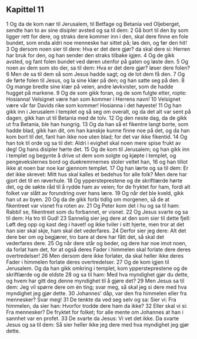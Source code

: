 ## Kapittel 11

1 Og da de kom nær til Jerusalem, til Betfage og Betania ved Oljeberget, sendte han to av sine disipler avsted og sa til dem:
2 Gå bort til den by som ligger rett for dere, og straks dere kommer inn i den, skal dere finne en fole bundet, som enda aldri noe menneske har sittet på; løs den, og før den hit!
3 Og dersom noen sier til dere: Hva er det dere gjør? da skal dere si: Herren har bruk for den, og han sender den straks tilbake igjen.
4 Og de gikk avsted, og fant folen bundet ved døren utenfor på gaten og løste den.
5 Og noen av dem som sto der, sa til dem: Hva er det dere gjør? løser dere folen?
6 Men de sa til dem så som Jesus hadde sagt; og de lot dem få den.
7 Og de førte folen til Jesus, og la sine klær på den; og han satte seg på den.
8 Og mange bredte sine klær på veien, andre løvkvister, som de hadde hugget på markene.
9 Og de som gikk foran, og de som fulgte etter, ropte: Hosianna! Velsignet være han som kommer i Herrens navn!
10 Velsignet være vår far Davids rike som kommer! Hosianna i det høyeste!
11 Og han gikk inn i Jerusalem i templet og så seg om overalt, og da det alt var sent på dagen, gikk han ut til Betania med de tolv.
12 Og den neste dag, da de gikk ut fra Betania, ble han hungrig.
13 Og da han så et fikentre langt borte, som hadde blad, gikk han dit, om han kanskje kunne finne noe på det, og da han kom bort til det, fant han ikke noe uten blad; for det var ikke fikentid.
14 Og han tok til orde og sa til det: Aldri i evighet skal noen mere spise frukt av deg! Og hans disipler hørte det.
15 Og de kom til Jerusalem; og han gikk inn i templet og begynte å drive ut dem som solgte og kjøpte i templet, og pengevekslernes bord og duekremmernes stoler veltet han,
16 og han tillot ikke at noen bar noe kar gjennom templet.
17 Og han lærte og sa til dem: Er det ikke skrevet: Mitt hus skal kalles et bedehus for alle folk? Men dere har gjort det til en røverhule.
18 Og yppersteprestene og de skriftlærde hørte det, og de søkte råd til å rydde ham av veien; for de fryktet for ham, fordi alt folket var slått av forundring over hans lære.
19 Og når det ble kveld, gikk han ut av byen.
20 Og da de gikk forbi tidlig om morgenen, så de at fikentreet var visnet fra roten av.
21 Og Peter kom det i hu og sa til ham: Rabbi! se, fikentreet som du forbannet, er visnet.
22 Og Jesus svarte og sa til dem: Ha tro til Gud!
23 Sannelig sier jeg dere at den som sier til dette fjell: Løft deg opp og kast deg i havet! og ikke tviler i sitt hjerte, men tror at det han sier skal skje, ham skal det vederfares.
24 Derfor sier jeg dere: Alt det dere ber om og begjærer, tro bare at dere har fått det, så skal det vederfares dere.
25 Og når dere står og beder, og dere har noe imot noen, da forlat ham det, for at også deres Fader i himmelen skal forlate dere deres overtredelser!
26 Men dersom dere ikke forlater, da skal heller ikke deres Fader i himmelen forlate deres overtredelser.
27 Og de kom igjen til Jerusalem. Og da han gikk omkring i templet, kom yppersteprestene og de skriftlærde og de eldste
28 og sa til ham: Med hva myndighet gjør du dette, og hvem har gitt deg denne myndighet til å gjøre det?
29 Men Jesus sa til dem: Jeg vil spørre dere om én ting; svar meg, så skal jeg si dere med hva myndighet jeg gjør dette.
30 Johannes' dåp, var den fra himmelen eller fra mennesker? Svar meg!
31 De tenkte da ved seg selv og sa: Sier vi: Fra himmelen, da sier han: Hvorfor trodde dere ham da ikke?
32 Eller skal vi si: Fra mennesker? De fryktet for folket; for alle mente om Johannes at han i sannhet var en profet.
33 De svarte da Jesus: Vi vet det ikke. Da svarte Jesus og sa til dem: Så sier heller ikke jeg dere med hva myndighet jeg gjør dette.
